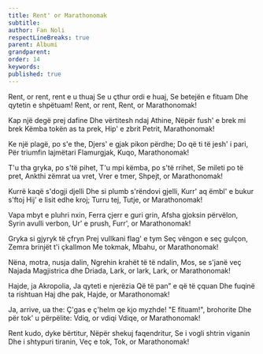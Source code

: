 ```yaml
---
title: Rent' or Marathonomak
subtitle:
author: Fan Noli
respectLineBreaks: true
parent: Albumi
grandparent:
order: 14
keywords:
published: true
---
```


Rent, or rent, rent e u thuaj
Se u çthur ordi e huaj,
Se betejën e fituam
Dhe qytetin e shpëtuam!
Rent, or rent,
Rent, or Marathonomak!

Kap një degë prej dafine
Dhe vërtitesh ndaj Athine,
Nëpër fush' e brek mi brek
Këmba tokën as ta prek,
Hip' e zbrit
Petrit, Marathonomak!

Ke një plagë, po s'e the,
Djers' e gjak pikon përdhe;
Do që ti të jesh' i pari,
Për triumfin lajmëtari
Flamurgjak,
Kuqo, Marathonomak!

T'u tha gryka, po s'të pihet,
T'u mpi këmba, po s'të rrihet,
Se mileti po të pret,
Ankthi zëmrat ua vret,
Vrer e tmer,
Shpejt, or Marathonomak!

Kurrë kaqë s'dogji djelli
Dhe si plumb s'rëndovi gjelli,
Kurr' aq ëmbl' e bukur s'ftoj
Hij' e lisit edhe kroj;
Turru tej,
Tutje, or Marathonomak!

Vapa mbyt e pluhri nxin,
Ferra çjerr e guri grin,
Afsha gjoksin përvëlon,
Syrin avulli verbon,
Ur' e prush,
Furr', or Marathonomak!

Gryka si gjyryk të çfryn
Prej vullkani flag' e tym
Seç vëngon e seç gulçon,
Zemra brinjët t'i çkallmon
Me tokmak,
Mbahu, or Marathonomak!

Nëna, motra, nusja dalin,
Ngrehin krahët të të ndalin,
Mos, se s'janë veç Najada
Magjistrica dhe Driada,
Lark, or lark,
Lark, or Marathonomak!

Hajde, ja Akropolia,
Ja qyteti e njerëzia
Që të pan” e që të çquan
Dhe fuqinë ta rishtuan
Haj dhe pak,
Hajde, or Marathonomak!

Ja, arrive, ua the:
Ç'gas e ç'helm qe kjo myzhde!
"E fituam!", brohorite
Dhe për tok' u përpëlite:
Vdiq, or vdiqi
Vdiqe, or Marathonomak!

Rent kudo, dyke bërtitur,
Nëpër shekuj faqendritur,
Se i vogli shtrin viganin
Dhe i shtypuri tiranin,
Veç e tok,
Tok, or Marathonomak!

